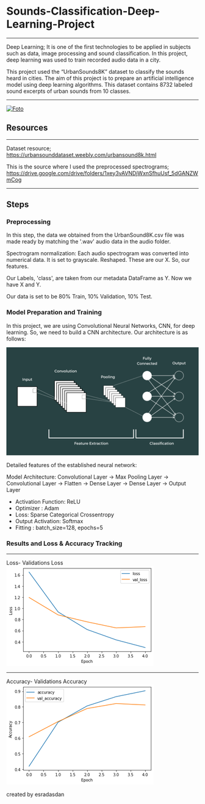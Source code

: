 # Sounds-Classification-Deep-Learning-Project

***
Deep Learning; It is one of the first technologies to be applied in subjects such as data, image processing and sound classification. In this project, deep learning was used to train recorded audio data in a city.

This project used the “UrbanSounds8K” dataset to classify the sounds heard in cities. The aim of this project is to prepare an artificial intelligence model using deep learning algorithms. This dataset contains 8732 labeled sound excerpts of urban sounds from 10 classes.
***

[![Foto](./dlfoto.jpg)](https://github.com/esradasdan/Sounds-Classification-Deep-Learning-Project)

## Resources

***
Dataset resource;
https://urbansounddataset.weebly.com/urbansound8k.html

This is the source where I used the preprocessed spectrograms;
https://drive.google.com/drive/folders/1xey3vAVNDjWxnSfhuUsf_5dGANZWmCog
***

## Steps

### Preprocessing
In this step, the data we obtained from the UrbanSound8K.csv file was made ready by matching the '.wav' audio data in the audio folder.

Spectrogram normalization:
Each audio spectrogram was converted into numerical data.
It is set to grayscale.
Reshaped.
These are our X. So, our features.

Our Labels, 'class', are taken from our metadata DataFrame as Y.
Now we have X and Y.

Our data is set to be 80% Train, 10% Validation, 10% Test.

### Model Preparation and Training
In this project, we are using Convolutional Neural Networks, CNN, for deep learning. So, we need to build a CNN architecture. Our architecture is as follows:

[![Foto](./cnn-architecture.png)](https://github.com/esradasdan/Sounds-Classification-Deep-Learning-Project)

Detailed features of the established neural network:

Model Architecture:
Convolutional Layer -> Max Pooling Layer -> Convolutional Layer ->  Flatten -> Dense Layer -> Dense Layer -> Output Layer

* Activation Function: ReLU
* Optimizer : Adam
* Loss: Sparse Categorical Crossentropy
* Output Activation: Softmax
* Fitting : batch_size=128,
                  epochs=5


### Results and Loss & Accuracy Tracking

***
Loss- Validations Loss
[![Foto](./loss.png)](https://github.com/esradasdan/Sounds-Classification-Deep-Learning-Project)
***

Accuracy- Validations Accuracy
[![Foto](./Accuracy.png)](https://github.com/esradasdan/Sounds-Classification-Deep-Learning-Project)


created by esradasdan

